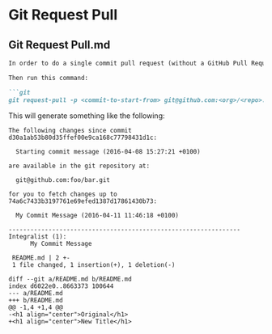 # Git Request Pull

## Git Request Pull.md

```markdown
In order to do a single commit pull request (without a GitHub Pull Request interface) - i.e. you'll communicate the diff with another collaborator - then first commit the change to a fork of the repository. 

Then run this command:

```git
git request-pull -p <commit-to-start-from> git@github.com:<org>/<repo>.git
```

This will generate something like the following:

```git
The following changes since commit d30a1ab53b80d35ffef00e9ca168c77798431d1c:

  Starting commit message (2016-04-08 15:27:21 +0100)

are available in the git repository at:

  git@github.com:foo/bar.git 

for you to fetch changes up to 74a6c7433b3197761e69efed1387d17861430b73:

  My Commit Message (2016-04-11 11:46:18 +0100)

----------------------------------------------------------------
Integralist (1):
      My Commit Message

 README.md | 2 +-
 1 file changed, 1 insertion(+), 1 deletion(-)

diff --git a/README.md b/README.md
index d6022e0..8663373 100644
--- a/README.md
+++ b/README.md
@@ -1,4 +1,4 @@
-<h1 align="center">Original</h1>
+<h1 align="center">New Title</h1>
```
```

